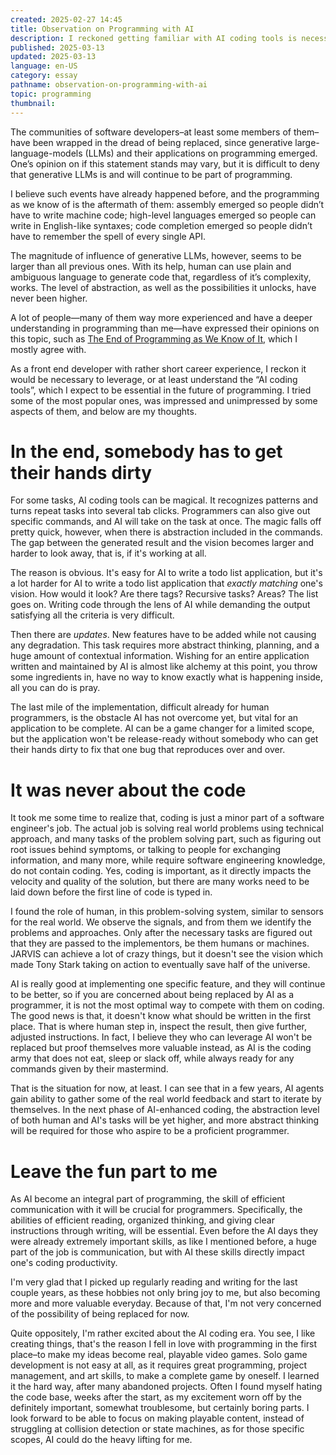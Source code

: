```yaml
---
created: 2025-02-27 14:45
title: Observation on Programming with AI
description: I reckoned getting familiar with AI coding tools is necessary, tried some, and to my surprise, I turned out to be quite optimistic.
published: 2025-03-13
updated: 2025-03-13
language: en-US
category: essay
pathname: observation-on-programming-with-ai
topic: programming
thumbnail:
---
```


The communities of software developers–at least some members of them–have been wrapped in the dread of being replaced, since generative large-language-models (LLMs) and their applications on programming emerged. One’s opinion on if this statement stands may vary, but it is difficult to deny that generative LLMs is and will continue to be part of programming.

I believe such events have already happened before, and the programming as we know of is the aftermath of them: assembly emerged so people didn’t have to write machine code; high-level languages emerged so people can write in English-like syntaxes; code completion emerged so people didn’t have to remember the spell of every single API.

The magnitude of influence of generative LLMs, however, seems to be larger than all previous ones. With its help, human can use plain and ambiguous language to generate code that, regardless of it’s complexity, works. The level of abstraction, as well as the possibilities it unlocks, have never been higher. 

A lot of people—many of them way more experienced and have a deeper understanding in programming than me—have expressed their opinions on this topic, such as [The End of Programming as We Know of It](https://www.oreilly.com/radar/the-end-of-programming-as-we-know-it/), which I mostly agree with.

As a front end developer with rather short career experience, I reckon it would be necessary to leverage, or at least understand the “AI coding tools”, which I expect to be essential in the future of programming. I tried some of the most popular ones, was impressed and unimpressed by some aspects of them, and below are my thoughts.

# In the end, somebody has to get their hands dirty

For some tasks, AI coding tools can be magical. It recognizes patterns and turns repeat tasks into several tab clicks. Programmers can also give out specific commands, and AI will take on the task at once. The magic falls off pretty quick, however, when there is abstraction included in the commands. The gap between the generated result and the vision becomes larger and harder to look away, that is, if it's working at all.

The reason is obvious. It's easy for AI to write a todo list application, but it's a lot harder for AI to write a todo list application that *exactly matching* one's vision. How would it look? Are there tags? Recursive tasks? Areas? The list goes on. Writing code through the lens of AI while demanding the output satisfying all the criteria is very difficult.

Then there are *updates*. New features have to be added while not causing any degradation. This task requires more abstract thinking, planning, and a huge amount of contextual information. Wishing for an entire application written and maintained by AI is almost like alchemy at this point, you throw some ingredients in, have no way to know exactly what is happening inside, all you can do is pray.

The last mile of the implementation, difficult already for human programmers, is the obstacle AI has not overcome yet, but vital for an application to be complete. AI can be a game changer for a limited scope, but the application won't be release-ready without somebody who can get their hands dirty to fix that one bug that reproduces over and over.

# It was never about the code

It took me some time to realize that, coding is just a minor part of a software engineer's job. The actual job is solving real world problems using technical approach, and many tasks of the problem solving part, such as figuring out root issues behind symptoms, or talking to people for exchanging information, and many more, while require software engineering knowledge, do not contain coding. Yes, coding is important, as it directly impacts the velocity and quality of the solution, but there are many works need to be laid down before the first line of code is typed in.

I found the role of human, in this problem-solving system, similar to sensors for the real world. We observe the signals, and from them we identify the problems and approaches. Only after the necessary tasks are figured out that they are passed to the implementors, be them humans or machines. JARVIS can achieve a lot of crazy things, but it doesn't see the vision which made Tony Stark taking on action to eventually save half of the universe.

AI is really good at implementing one specific feature, and they will continue to be better, so if you are concerned about being replaced by AI as a programmer, it is not the most optimal way to compete with them on coding. The good news is that, it doesn't know what should be written in the first place. That is where human step in, inspect the result, then give further, adjusted instructions. In fact, I believe they who can leverage AI won't be replaced but proof themselves more valuable instead, as AI is the coding army that does not eat, sleep or slack off, while always ready for any commands given by their mastermind.

That is the situation for now, at least. I can see that in a few years, AI agents gain ability to gather some of the real world feedback and start to iterate by themselves. In the next phase of AI-enhanced coding, the abstraction level of both human and AI's tasks will be yet higher, and more abstract thinking will be required for those who aspire to be a proficient programmer.

# Leave the fun part to me

As AI become an integral part of programming, the skill of efficient communication with it will be crucial for programmers. Specifically, the abilities of efficient reading, organized thinking, and giving clear instructions through writing, will be essential. Even before the AI days they were already extremely important skills, as like I mentioned before, a huge part of the job is communication, but with AI these skills directly impact one's coding productivity.

I'm very glad that I picked up regularly reading and writing for the last couple years, as these hobbies not only bring joy to me, but also becoming more and more valuable everyday. Because of that, I'm not very concerned of the possibility of being replaced for now.

Quite oppositely, I'm rather excited about the AI coding era. You see, I like creating things, that's the reason I fell in love with programming in the first place–to make my ideas become real, playable video games. Solo game development is not easy at all, as it requires great programming, project management, and art skills, to make a complete game by oneself. I learned it the hard way, after many abandoned projects. Often I found myself hating the code base, weeks after the start, as my excitement worn off by the definitely important, somewhat troublesome, but certainly boring parts. I look forward to be able to focus on making playable content, instead of struggling at collision detection or state machines, as for those specific scopes, AI could do the heavy lifting for me.